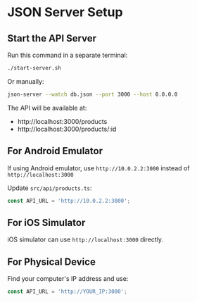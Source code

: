 # JSON Server Setup

## Start the API Server

Run this command in a separate terminal:

```bash
./start-server.sh
```

Or manually:

```bash
json-server --watch db.json --port 3000 --host 0.0.0.0
```

The API will be available at:
- http://localhost:3000/products
- http://localhost:3000/products/:id

## For Android Emulator

If using Android emulator, use `http://10.0.2.2:3000` instead of `http://localhost:3000`

Update `src/api/products.ts`:
```typescript
const API_URL = 'http://10.0.2.2:3000';
```

## For iOS Simulator

iOS simulator can use `http://localhost:3000` directly.

## For Physical Device

Find your computer's IP address and use:
```typescript
const API_URL = 'http://YOUR_IP:3000';
```
